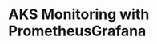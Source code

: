 # AKS Monitoring with PrometheusGrafana                                                                                                                                                                                                                                                         

